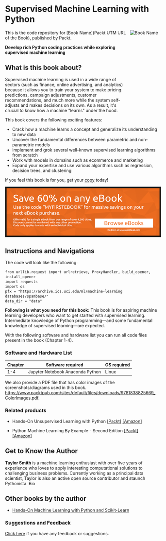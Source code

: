 # Supervised Machine Learning with Python

<a href="Packt UTM URL of the Book"><img src="Cover Image URL of the Book" alt="Book Name" height="256px" align="right"></a>

This is the code repository for [Book Name](Packt UTM URL of the Book), published by Packt.

**Develop rich Python coding practices while exploring supervised machine learning**

## What is this book about?
Supervised machine learning is used in a wide range of sectors (such as finance, online advertising, and analytics) because it allows you to train your system to make pricing predictions, campaign adjustments, customer recommendations, and much more while the system self-adjusts and makes decisions on its own. As a result, it's crucial to know how a machine "learns" under the hood.

This book covers the following exciting features:
* Crack how a machine learns a concept and generalize its understanding to new data
* Uncover the fundamental differences between parametric and non-parametric models
* Implement and grok several well-known supervised learning algorithms from scratch
* Work with models in domains such as ecommerce and marketing
* Expand your expertise and use various algorithms such as regression, decision trees, and clustering

If you feel this book is for you, get your [copy](https://www.amazon.com/dp/1838825665) today!

<a href="https://www.packtpub.com/?utm_source=github&utm_medium=banner&utm_campaign=GitHubBanner"><img src="https://raw.githubusercontent.com/PacktPublishing/GitHub/master/GitHub.png" 
alt="https://www.packtpub.com/" border="5" /></a>


## Instructions and Navigations

The code will look like the following:
```
from urllib.request import urlretrieve, ProxyHandler, build_opener, install_opener
import requests
import os
pfx = "https://archive.ics.uci.edu/ml/machine-learning databases/spambase/"
data_dir = "data"
```

**Following is what you need for this book:**
This book is for aspiring machine learning developers who want to get started with supervised learning. Intermediate knowledge of Python programming—and some fundamental knowledge of supervised learning—are expected.

With the following software and hardware list you can run all code files present in the book (Chapter 1-4).

### Software and Hardware List

| Chapter  | Software required                   | OS required                        |
| -------- | ------------------------------------| -----------------------------------|
| 1-4      | Jupyter Notebook Anaconda Python    | Linux                              | 



We also provide a PDF file that has color images of the screenshots/diagrams used in this book.  https://www.packtpub.com/sites/default/files/downloads/9781838825669_ColorImages.pdf.


### Related products <Other books you may enjoy>
* Hands-On Unsupervised Learning with Python [[Packt]](https://www.packtpub.com/big-data-and-business-intelligence/hands-unsupervised-learning-python?utm_source=github&utm_medium=repository&utm_campaign=9781789348279) [[Amazon]](https://www.amazon.com/dp/1789348277)

* Python Machine Learning By Example - Second Edition [[Packt]](https://www.packtpub.com/big-data-and-business-intelligence/python-machine-learning-example-second-edition?utm_source=github&utm_medium=repository&utm_campaign=9781789616729) [[Amazon]](https://www.amazon.com/dp/1789616727)

## Get to Know the Author
**Taylor Smith** is a machine learning enthusiast with over five years of experience who loves to apply interesting computational solutions to challenging business problems. Currently working as a principal data scientist, Taylor is also an active open source contributor and staunch Pythonista.
Bio



## Other books by the author
* [Hands-On Machine Learning with Python and Scikit-Learn](https://www.packtpub.com/big-data-and-business-intelligence/hands-machine-learning-python-and-scikit-learn-video?utm_source=github&utm_medium=repository&utm_campaign=9781788991056)

### Suggestions and Feedback
[Click here](https://docs.google.com/forms/d/e/1FAIpQLSdy7dATC6QmEL81FIUuymZ0Wy9vH1jHkvpY57OiMeKGqib_Ow/viewform) if you have any feedback or suggestions.
